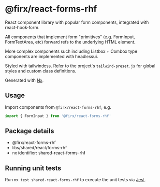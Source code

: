 # @firx/react-forms-rhf

React component library with popular form components, integrated with react-hook-form.

All components that implement form "primitives" (e.g. FormInput, FormTextArea, etc) forward refs to the underlying HTML element.

More complex components such including Listbox + Combox type components are implemented with headlessui.

Styled with tailwindcss. Refer to the project's `tailwind-preset.js` for global styles and custom class definitions.

Generated with [Nx](https://nx.dev).

## Usage

Import components from `@firx/react-forms-rhf`, e.g.

```ts
import { FormInput } from '@firx/react-forms-rhf'
```

## Package details

- @firx/react-forms-rhf
- libs/shared/react/forms-rhf
- nx identifier: shared-react-forms-rhf

## Running unit tests

Run `nx test shared-react-forms-rhf` to execute the unit tests via [Jest](https://jestjs.io).
